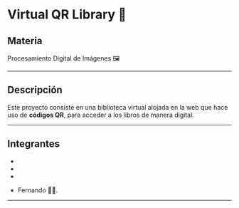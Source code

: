 # Virtual QR Library :closed_book:

## Materia
Procesamiento Digital de Imágenes :framed_picture:

---

## Descripción  

Este proyecto consiste en una biblioteca virtual alojada en la web que hace uso de **códigos QR**, para acceder a los libros de manera digital.

---

## Integrantes

- 

-

-

- Fernando :man_technologist:.

---